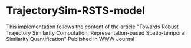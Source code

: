 # TrajectorySim-RSTS-model
This implementation follows the content of the article "Towards Robust Trajectory Similarity Computation: Representation-based Spatio-temporal Similarity Quantification" Published in WWW Journal
